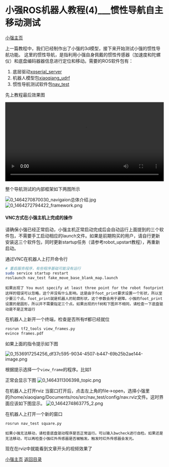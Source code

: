 # 小强ROS机器人教程(4)___惯性导航自主移动测试<br>
[小强主页](https://www.bwbot.org/products/xiaoqiang-4-pro)

上一篇教程中，我们已经制作出了小强的3d模型，接下来开始测试小强的惯性导航功能。
这里的惯性导航，是指利用小强自身佩戴的惯性传感器（加速度和陀螺仪）和底盘编码器器信息进行定位和移动。需要的ROS软件包有：

1. 底层驱动[xqserial_server](https://github.com/BlueWhaleRobot/xqserial_server)
2. 机器人模型包[xiaoqiang_udrf](https://github.com/BlueWhaleRobot/xiaoqiang_udrf)
3. 惯性导航测试软件包[nav_test](https://github.com/BlueWhaleRobot/nav_test)

先上教程最后效果图

<video src="https://community.bwbot.org/uploads/files/1464268939943-selfmove_rviz1.mp4" controls width=100%></video>

整个导航测试的内部框架如下两图所示

![0_1464270870030_navigaion总体介绍.jpg](http://community.bwbot.org/uploads/files/1464270887417-navigaion%E6%80%BB%E4%BD%93%E4%BB%8B%E7%BB%8D.jpg)
![0_1464272794422_framework.png](http://community.bwbot.org/uploads/files/1464272811642-framework.png)

#### VNC方式在小强主机上完成的操作

请确保小强已经正常启动，小强主机正常启动完成后会自动运行上面提到的三个软件包，不需要手工启动相应的launch文件。如果是前期购买的用户，请自行更新安装这三个软件包，同时更新startup任务（请参考robot_upstart教程），再重新启动。

通过VNC在机器人上打开命令行

```bash
# 重启服务程序，有些程序基础可能没有运行
sudo service startup restart
roslaunch nav_test fake_move_base_blank_map.launch
```

`如果出现了 You must specify at least three point for the robot footprint 这样的错误可以忽略，这个并没有什么影响。这是由于foot_print要求设置一个形状，所以至少要三个点。foot_print就是机器人的轮廓形状，这个参数会用于避障。小强的foot_print设置的是圆形，所以并不需要指定三个点。如果出现的tf树和下图并不相同，请检查一下底盘驱动是不是正常运行`

在机器人上新开一个终端，检查是否所有tf都已经就位

```bash
rosrun tf2_tools view_frames.py
evince frames.pdf
```

如果上面的指令提示如下图

![0_1536917254256_df37c595-9034-4507-b447-69b25b2ae144-image.png](http://community.bwbot.org/assets/uploads/files/1536917255321-df37c595-9034-4507-b447-69b25b2ae144-image.png)

根据提示选择一个`view_frame`的程序。比如1

正常会显示下图
![0_1464311306398_topic.png](http://community.bwbot.org/uploads/files/1464311325468-topic.png)

在机器人上打开rviz
当窗口打开后，点击左上角的file->open，选择小强里的/home/xiaoqiang/Documents/ros/src/nav_test/config/nav.rviz文件。这时界面应该如下图显示。
![0_1464274863775_2.png](http://community.bwbot.org/uploads/files/1464274881772-2.png)

在机器人上打开一个新的窗口

```bash
rosrun nav_test square.py
```

```如果小强无法移动，请检查底盘驱动程序是否正常运行。可以输入bwcheck进行自检。如果还是无法移动，可以再检查小强红外传感器是否被触发。触发时红外传感器会发光。```

现在在rviz中就能看到文章开头的视频效果了


[小强主页](https://www.bwbot.org/products/xiaoqiang-4-pro)
[返回目录](https://community.bwbot.org/topic/110)
